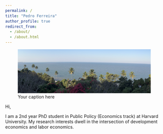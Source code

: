 ```yaml
---
permalink: /
title: "Pedro Ferreira"
author_profile: true
redirect_from: 
  - /about/
  - /about.html
---
```


<figure>
  <img src="images/IMG_8157.jpeg" alt="Sea view from Maputo">
  <figcaption>Your caption here</figcaption>
</figure>

Hi,

I am a 2nd year PhD student in Public Policy (Economics track) at Harvard University. My research interests dwell in the intersection of development economics and labor economics. 
